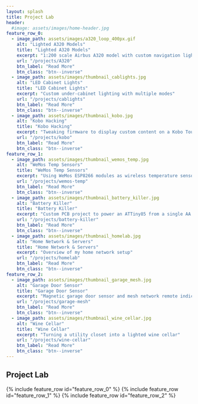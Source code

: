 ```yaml
---
layout: splash
title: Project Lab
header:
  #image: assets/images/home-header.jpg
feature_row_0:
  - image_path: assets/images/a320_loop_400px.gif
    alt: "Lighted A320 Models"
    title: "Lighted A320 Models"
    excerpt: "1:200 scale Airbus A320 model with custom navigation light controller and IR remote control"
    url: "/projects/A320"
    btn_label: "Read More"
    btn_class: "btn--inverse"
  - image_path: assets/images/thumbnail_cablights.jpg
    alt: "LED Cabinet Lights"
    title: "LED Cabinet Lights"
    excerpt: "Custom under-cabinet lighting with multiple modes"
    url: "/projects/cablights"
    btn_label: "Read More"
    btn_class: "btn--inverse"
  - image_path: assets/images/thumbnail_kobo.jpg
    alt: "Kobo Hacking"
    title: "Kobo Hacking"
    excerpt: "Tweaking firmware to display custom content on a Kobo Touch e-ink reader"
    url: "/projects/kobo"
    btn_label: "Read More"
    btn_class: "btn--inverse"
feature_row_1:
  - image_path: assets/images/thumbnail_wemos_temp.jpg
    alt: "WeMos Temp Sensors"
    title: "WeMos Temp Sensors"
    excerpt: "Using WeMos ESP8266 modules as wireless temperature sensors"
    url: "/projects/wemos-temp"
    btn_label: "Read More"
    btn_class: "btn--inverse"
  - image_path: assets/images/thumbnail_battery_killer.jpg
    alt: "Battery Killer"
    title: "Battery Killer"
    excerpt: "Custom PCB project to power an ATTiny85 from a single AA battery"
    url: "/projects/battery-killer"
    btn_label: "Read More"
    btn_class: "btn--inverse"
  - image_path: assets/images/thumbnail_homelab.jpg
    alt: "Home Network & Servers"
    title: "Home Network & Servers"
    excerpt: "Overview of my home network setup"
    url: "/projects/homelab"
    btn_label: "Read More"
    btn_class: "btn--inverse"
feature_row_2:
  - image_path: assets/images/thumbnail_garage_mesh.jpg
    alt: "Garage Door Sensor"
    title: "Garage Door Sensor"
    excerpt: "Magnetic garage door sensor and mesh network remote indicators"
    url: "/projects/garage-mesh"
    btn_label: "Read More"
    btn_class: "btn--inverse"
  - image_path: assets/images/thumbnail_wine_cellar.jpg
    alt: "Wine Cellar"
    title: "Wine Cellar"
    excerpt: "Turning a utility closet into a lighted wine cellar"
    url: "/projects/wine-cellar"
    btn_label: "Read More"
    btn_class: "btn--inverse"
---
```

## Project Lab

{% include feature_row id="feature_row_0" %}
{% include feature_row id="feature_row_1" %}
{% include feature_row id="feature_row_2" %}
